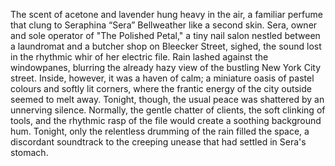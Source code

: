 The scent of acetone and lavender hung heavy in the air, a familiar perfume that clung to Seraphina “Sera” Bellweather like a second skin.  Sera, owner and sole operator of "The Polished Petal," a tiny nail salon nestled between a laundromat and a butcher shop on Bleecker Street, sighed, the sound lost in the rhythmic whir of her electric file. Rain lashed against the windowpanes, blurring the already hazy view of the bustling New York City street.  Inside, however, it was a haven of calm; a miniature oasis of pastel colours and softly lit corners, where the frantic energy of the city outside seemed to melt away.  Tonight, though, the usual peace was shattered by an unnerving silence.  Normally, the gentle chatter of clients, the soft clinking of tools, and the rhythmic rasp of the file would create a soothing background hum. Tonight, only the relentless drumming of the rain filled the space, a discordant soundtrack to the creeping unease that had settled in Sera's stomach.
